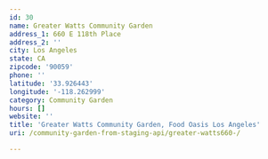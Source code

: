 ```yaml
---
id: 30
name: Greater Watts Community Garden
address_1: 660 E 118th Place
address_2: ''
city: Los Angeles
state: CA
zipcode: '90059'
phone: ''
latitude: '33.926443'
longitude: '-118.262999'
category: Community Garden
hours: []
website: ''
title: 'Greater Watts Community Garden, Food Oasis Los Angeles'
uri: /community-garden-from-staging-api/greater-watts660-/

---
```

